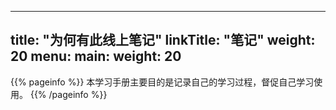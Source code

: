 
---
title: "为何有此线上笔记"
linkTitle: "笔记"
weight: 20
menu:
  main:
    weight: 20
---

{{% pageinfo %}}
本学习手册主要目的是记录自己的学习过程，督促自己学习使用。
{{% /pageinfo %}}


